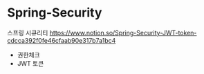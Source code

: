 # Spring-Security
스프링 시큐리티 
https://www.notion.so/Spring-Security-JWT-token-cdcca392f0fe46cfaab90e317b7a1bc4

- 권한체크
- JWT 토큰

